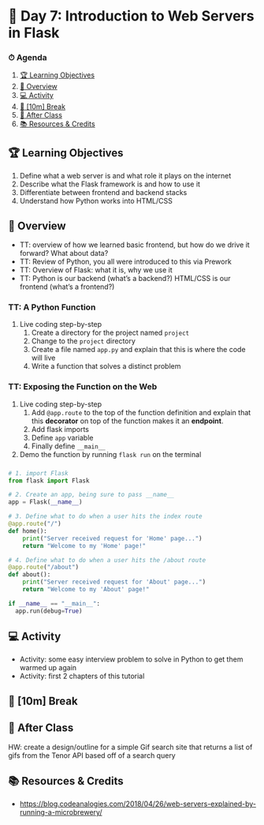 # 📜 Day 7: Introduction to Web Servers in Flask

<!--
What students know so far...

Week 1
    1. [BEW] Static website (static HTML/basic CSS, chrome inspector)
    2. [BEW] Git & GitHub
    3. [CS] Variables, Functions, and Program Design
    4. [CS] Control Flow and Lists
Week 2
    1. [CS] Pseudocode and Flowchart Diagrams
    2. [BEW] Request-Response Cycle and MVC Architecture
-->

### ⏱ Agenda

1. [🏆 Learning Objectives](#%f0%9f%8f%86-learning-objectives)
2. [📖 Overview](#%f0%9f%93%96-overview)
3. [💻 Activity](#%f0%9f%92%bb-activity)
4. [🌴 [10m] Break](#%f0%9f%8c%b4-10m-break)
5. [🌃 After Class](#%f0%9f%8c%83-after-class)
6. [📚 Resources & Credits](#%f0%9f%93%9a-resources--credits)

## 🏆 Learning Objectives

1. Define what a web server is and what role it plays on the internet
1. Describe what the Flask framework is and how to use it
1. Differentiate between frontend and backend stacks
1. Understand how Python works into HTML/CSS

## 📖 Overview

- TT: overview of how we learned basic frontend, but how do we drive it forward? What about data?
- TT: Review of Python, you all were introduced to this via Prework
- TT: Overview of Flask: what it is, why we use it
- TT: Python is our backend (what’s a backend?) HTML/CSS is our frontend (what’s a frontend?)

### TT: A Python Function

  1. Live coding step-by-step
        1. Create a directory for the project named `project`
        2. Change to the `project` directory
        3. Create a file named `app.py` and explain that this is where the code will live
        4. Write a function that solves a distinct problem

### TT: Exposing the Function on the Web

  1. Live coding step-by-step
        1. Add `@app.route` to the top of the function definition and explain that this **decorator** on top of the function makes it an **endpoint**.
        2. Add flask imports
        3. Define `app` variable
        4. Finally define `__main__`
  2. Demo the function by running `flask run` on the terminal

###

```python
# 1. import Flask
from flask import Flask

# 2. Create an app, being sure to pass __name__
app = Flask(__name__)

# 3. Define what to do when a user hits the index route
@app.route("/")
def home():
    print("Server received request for 'Home' page...")
    return "Welcome to my 'Home' page!"

# 4. Define what to do when a user hits the /about route
@app.route("/about")
def about():
    print("Server received request for 'About' page...")
    return "Welcome to my 'About' page!"

if __name__ == "__main__":
  app.run(debug=True)
```

## 💻 Activity

- Activity: some easy interview problem to solve in Python to get them warmed up again
- Activity: first 2 chapters of this tutorial

## 🌴 [10m] Break

## 🌃 After Class


HW: create a design/outline for a simple Gif search site that returns a list of gifs from the Tenor API based off of a search query


## 📚 Resources & Credits

- https://blog.codeanalogies.com/2018/04/26/web-servers-explained-by-running-a-microbrewery/


